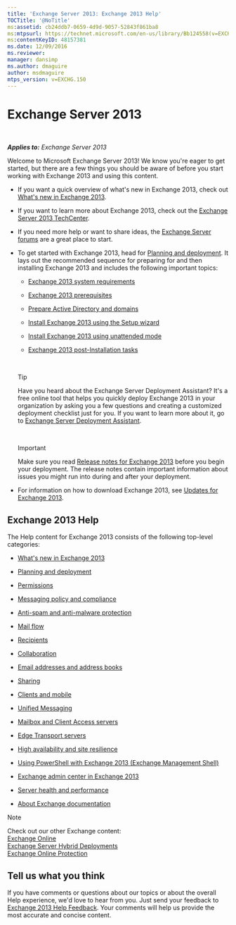 ```yaml
---
title: 'Exchange Server 2013: Exchange 2013 Help'
TOCTitle: '@NoTitle'
ms:assetid: cb24ddb7-0659-4d9d-9057-52843f861ba8
ms:mtpsurl: https://technet.microsoft.com/en-us/library/Bb124558(v=EXCHG.150)
ms:contentKeyID: 48157381
ms.date: 12/09/2016
ms.reviewer: 
manager: dansimp
ms.author: dmaguire
author: msdmaguire
mtps_version: v=EXCHG.150
---
```


# Exchange Server 2013

 

_**Applies to:** Exchange Server 2013_

Welcome to Microsoft Exchange Server 2013\! We know you're eager to get started, but there are a few things you should be aware of before you start working with Exchange 2013 and using this content.

  - If you want a quick overview of what's new in Exchange 2013, check out [What's new in Exchange 2013](what-s-new-in-exchange-2013-exchange-2013-help.md).

  - If you want to learn more about Exchange 2013, check out the [Exchange Server 2013 TechCenter](https://go.microsoft.com/fwlink/?linkid=266622).

  - If you need more help or want to share ideas, the [Exchange Server forums](https://go.microsoft.com/fwlink/p/?linkid=60612) are a great place to start.

  - To get started with Exchange 2013, head for [Planning and deployment](planning-and-deployment-for-exchange-2013-installation-instructions.md). It lays out the recommended sequence for preparing for and then installing Exchange 2013 and includes the following important topics:

      - [Exchange 2013 system requirements](exchange-2013-system-requirements-exchange-2013-help.md)

      - [Exchange 2013 prerequisites](exchange-2013-prerequisites-exchange-2013-help.md)

      - [Prepare Active Directory and domains](prepare-active-directory-and-domains-exchange-2013-help.md)

      - [Install Exchange 2013 using the Setup wizard](install-exchange-2013-using-the-setup-wizard-exchange-2013-help.md)

      - [Install Exchange 2013 using unattended mode](install-exchange-2013-using-unattended-mode-exchange-2013-help.md)

      - [Exchange 2013 post-Installation tasks](exchange-2013-post-installation-tasks-exchange-2013-help.md)

     

    > [!TIP]
    > Have you heard about the Exchange Server Deployment Assistant? It's a free online tool that helps you quickly deploy Exchange 2013 in your organization by asking you a few questions and creating a customized deployment checklist just for you. If you want to learn more about it, go to <A href="exchange-server-deployment-assistant-exchange-2013-help.md">Exchange Server Deployment Assistant</A>.

     

    > [!IMPORTANT]
    > Make sure you read <A href="release-notes-for-exchange-2013-exchange-2013-help.md">Release notes for Exchange 2013</A> before you begin your deployment. The release notes contain important information about issues you might run into during and after your deployment.

  - For information on how to download Exchange 2013, see [Updates for Exchange 2013](updates-for-exchange-2013-exchange-2013-help.md).

## Exchange 2013 Help

The Help content for Exchange 2013 consists of the following top-level categories:

  - [What's new in Exchange 2013](what-s-new-in-exchange-2013-exchange-2013-help.md)

  - [Planning and deployment](planning-and-deployment-for-exchange-2013-installation-instructions.md)

  - [Permissions](permissions-exchange-2013-help.md)

  - [Messaging policy and compliance](messaging-policy-and-compliance-exchange-2013-help.md)

  - [Anti-spam and anti-malware protection](anti-spam-and-anti-malware-protection-exchange-2013-help.md)

  - [Mail flow](mail-flow-exchange-2013-help.md)

  - [Recipients](recipients-exchange-2013-help.md)

  - [Collaboration](collaboration-exchange-2013-help.md)

  - [Email addresses and address books](email-addresses-and-address-books-exchange-2013-help.md)

  - [Sharing](sharing-exchange-2013-help.md)

  - [Clients and mobile](clients-and-mobile-exchange-2013-help.md)

  - [Unified Messaging](unified-messaging-exchange-2013-help.md)

  - [Mailbox and Client Access servers](mailbox-and-client-access-servers-exchange-2013-help.md)

  - [Edge Transport servers](edge-transport-servers-exchange-2013-help.md)

  - [High availability and site resilience](high-availability-and-site-resilience-exchange-2013-help.md)

  - [Using PowerShell with Exchange 2013 (Exchange Management Shell)](https://technet.microsoft.com/en-us/library/bb123778\(v=exchg.150\))

  - [Exchange admin center in Exchange 2013](exchange-admin-center-in-exchange-2013-exchange-2013-help.md)

  - [Server health and performance](server-health-and-performance-exchange-2013-help.md)

  - [About Exchange documentation](https://docs.microsoft.com/en-us/exchange/about-exchange-documentation)

> [!NOTE]
> Check out our other Exchange content:<BR><A href="https://technet.microsoft.com/en-us/library/jj200580(v=exchg.150)">Exchange Online</A><BR><A href="https://technet.microsoft.com/en-us/library/jj200581(v=exchg.150)">Exchange Server Hybrid Deployments</A><BR><A href="https://technet.microsoft.com/en-us/library/jj723137(v=exchg.150)">Exchange Online Protection</A>

## Tell us what you think

If you have comments or questions about our topics or about the overall Help experience, we'd love to hear from you. Just send your feedback to [Exchange 2013 Help Feedback](mailto:ex2013helpfeedback@microsoft.com). Your comments will help us provide the most accurate and concise content.

